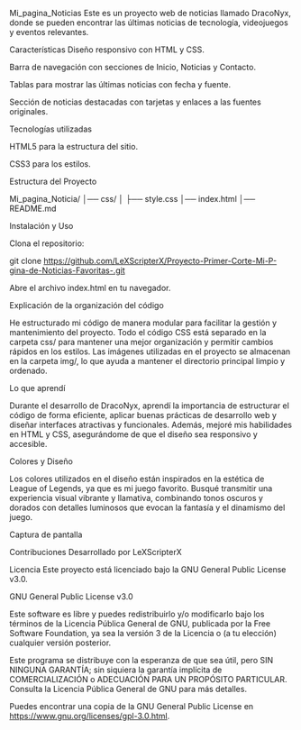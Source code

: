 Mi_pagina_Noticias
Este es un proyecto web de noticias llamado DracoNyx, donde se pueden encontrar las últimas noticias de tecnología, videojuegos y eventos relevantes.

Características
Diseño responsivo con HTML y CSS.

Barra de navegación con secciones de Inicio, Noticias y Contacto.

Tablas para mostrar las últimas noticias con fecha y fuente.

Sección de noticias destacadas con tarjetas y enlaces a las fuentes originales.

Tecnologías utilizadas

HTML5 para la estructura del sitio.

CSS3 para los estilos.

Estructura del Proyecto

Mi_pagina_Noticia/
│── css/
│ ├── style.css
│── index.html
│── README.md

Instalación y Uso

Clona el repositorio:

git clone https://github.com/LeXScripterX/Proyecto-Primer-Corte-Mi-P-gina-de-Noticias-Favoritas-.git

Abre el archivo index.html en tu navegador.

Explicación de la organización del código

He estructurado mi código de manera modular para facilitar la gestión y mantenimiento del proyecto. Todo el código CSS está separado en la carpeta css/ para mantener una mejor organización y permitir cambios rápidos en los estilos. Las imágenes utilizadas en el proyecto se almacenan en la carpeta img/, lo que ayuda a mantener el directorio principal limpio y ordenado.

Lo que aprendí

Durante el desarrollo de DracoNyx, aprendí la importancia de estructurar el código de forma eficiente, aplicar buenas prácticas de desarrollo web y diseñar interfaces atractivas y funcionales. Además, mejoré mis habilidades en HTML y CSS, asegurándome de que el diseño sea responsivo y accesible.

Colores y Diseño

Los colores utilizados en el diseño están inspirados en la estética de League of Legends, ya que es mi juego favorito. Busqué transmitir una experiencia visual vibrante y llamativa, combinando tonos oscuros y dorados con detalles luminosos que evocan la fantasía y el dinamismo del juego.

Captura de pantalla

Contribuciones
Desarrollado por LeXScripterX

Licencia
Este proyecto está licenciado bajo la GNU General Public License v3.0.

GNU General Public License v3.0

Este software es libre y puedes redistribuirlo y/o modificarlo bajo los términos de la Licencia Pública General de GNU, publicada por la Free Software Foundation, ya sea la versión 3 de la Licencia o (a tu elección) cualquier versión posterior.

Este programa se distribuye con la esperanza de que sea útil, pero SIN NINGUNA GARANTÍA; sin siquiera la garantía implícita de COMERCIALIZACIÓN o ADECUACIÓN PARA UN PROPÓSITO PARTICULAR. Consulta la Licencia Pública General de GNU para más detalles.

Puedes encontrar una copia de la GNU General Public License en https://www.gnu.org/licenses/gpl-3.0.html.

